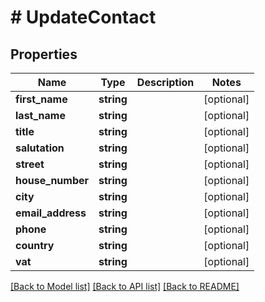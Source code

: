 # # UpdateContact

## Properties

Name | Type | Description | Notes
------------ | ------------- | ------------- | -------------
**first_name** | **string** |  | [optional]
**last_name** | **string** |  | [optional]
**title** | **string** |  | [optional]
**salutation** | **string** |  | [optional]
**street** | **string** |  | [optional]
**house_number** | **string** |  | [optional]
**city** | **string** |  | [optional]
**email_address** | **string** |  | [optional]
**phone** | **string** |  | [optional]
**country** | **string** |  | [optional]
**vat** | **string** |  | [optional]

[[Back to Model list]](../../README.md#models) [[Back to API list]](../../README.md#endpoints) [[Back to README]](../../README.md)
